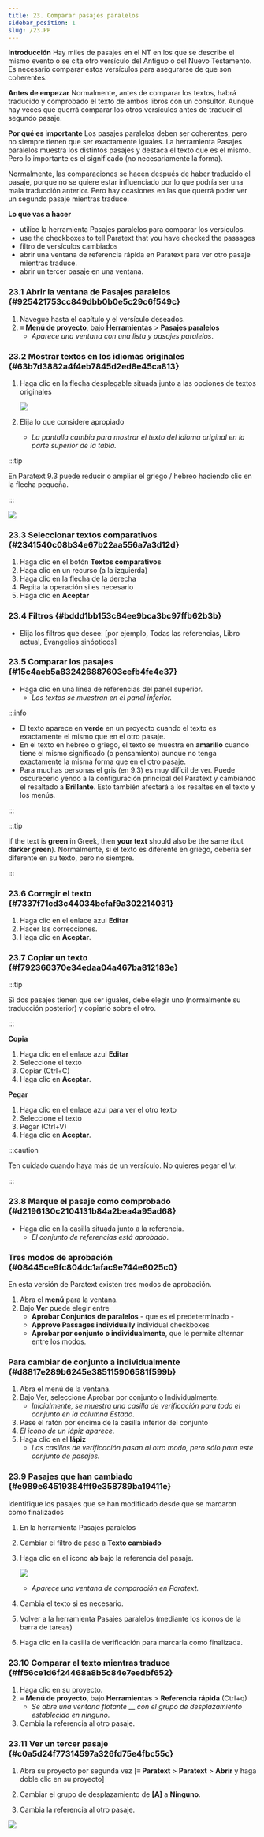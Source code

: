 ```yaml
---
title: 23. Comparar pasajes paralelos
sidebar_position: 1
slug: /23.PP
---
```




**Introducción** Hay miles de pasajes en el NT en los que se describe el mismo evento o se cita otro versículo del Antiguo o del Nuevo Testamento. Es necesario comparar estos versículos para asegurarse de que son coherentes.


**Antes de empezar** Normalmente, antes de comparar los textos, habrá traducido y comprobado el texto de ambos libros con un consultor. Aunque hay veces que querrá comparar los otros versículos antes de traducir el segundo pasaje.


**Por qué es importante** Los pasajes paralelos deben ser coherentes, pero no siempre tienen que ser exactamente iguales. La herramienta Pasajes paralelos muestra los distintos pasajes y destaca el texto que es el mismo. Pero lo importante es el significado (no necesariamente la forma).


Normalmente, las comparaciones se hacen después de haber traducido el pasaje, porque no se quiere estar influenciado por lo que podría ser una mala traducción anterior. Pero hay ocasiones en las que querrá poder ver un segundo pasaje mientras traduce.


**Lo que vas a hacer**

- utilice la herramienta Pasajes paralelos para comparar los versículos.
- use the checkboxes to tell Paratext that you have checked the passages
- filtro de versículos cambiados
- abrir una ventana de referencia rápida en Paratext para ver otro pasaje mientras traduce.
- abrir un tercer pasaje en una ventana.

### 23.1 Abrir la ventana de Pasajes paralelos {#925421753cc849dbb0b0e5c29c6f549c}

1. Navegue hasta el capítulo y el versículo deseados.
2. **≡ Menú de proyecto**, bajo **Herramientas** &gt; **Pasajes paralelos**
    - _Aparece una ventana con una lista y pasajes paralelos_.

### 23.2 Mostrar textos en los idiomas originales {#63b7d3882a4f4eb7845d2ed8e45ca813}

1. Haga clic en la flecha desplegable situada junto a las opciones de textos originales

    ![](./586542551.png)

2. Elija lo que considere apropiado
    - _La pantalla cambia para mostrar el texto del idioma original en la parte superior de la tabla._

:::tip

En Paratext 9.3 puede reducir o ampliar el griego / hebreo haciendo clic en la flecha pequeña.

:::




![](./406509394.png)


### 23.3 Seleccionar textos comparativos {#2341540c08b34e67b22aa556a7a3d12d}

1. Haga clic en el botón **Textos comparativos**
2. Haga clic en un recurso (a la izquierda)
3. Haga clic en la flecha de la derecha
4. Repita la operación si es necesario
5. Haga clic en **Aceptar**

### 23.4 Filtros {#bddd1bb153c84ee9bca3bc97ffb62b3b}

- Elija los filtros que desee: [por ejemplo, Todas las referencias, Libro actual, Evangelios sinópticos]

### 23.5 Comparar los pasajes {#15c4aeb5a832426887603cefb4fe4e37}

- Haga clic en una línea de referencias del panel superior.
    - _Los textos se muestran en el panel inferior._

:::info

- El texto aparece en **verde** en un proyecto cuando el texto es exactamente el mismo que en el otro pasaje.
- En el texto en hebreo o griego, el texto se muestra en **amarillo** cuando tiene el mismo significado (o pensamiento) aunque no tenga exactamente la misma forma que en el otro pasaje.
- Para muchas personas el gris (en 9.3) es muy difícil de ver. Puede oscurecerlo yendo a la configuración principal del Paratext y cambiando el resaltado a **Brillante**. Esto también afectará a los resaltes en el texto y los menús.

:::


:::tip

If the text is **green** in Greek, then **your text** should also be the same (but **darker green**). Normalmente, si el texto es diferente en griego, debería ser diferente en su texto, pero no siempre.

:::




### 23.6 Corregir el texto {#7337f71cd3c44034befaf9a302214031}

1. Haga clic en el enlace azul **Editar**
2. Hacer las correcciones.
3. Haga clic en **Aceptar**.

### 23.7 Copiar un texto {#f792366370e34edaa04a467ba812183e}


:::tip

Si dos pasajes tienen que ser iguales, debe elegir uno (normalmente su traducción posterior) y copiarlo sobre el otro.

:::




**Copia**

1. Haga clic en el enlace azul **Editar**
2. Seleccione el texto
3. Copiar (Ctrl+C)
4. Haga clic en **Aceptar**.

**Pegar**

1. Haga clic en el enlace azul para ver el otro texto
2. Seleccione el texto
3. Pegar (Ctrl+V)
4. Haga clic en **Aceptar**.

:::caution

Ten cuidado cuando haya más de un versículo. No quieres pegar el \v.

:::




### 23.8 Marque el pasaje como comprobado {#d2196130c2104131b84a2bea4a95ad68}

- Haga clic en la casilla situada junto a la referencia.
    - _El conjunto de referencias está aprobado_.

### Tres modos de aprobación {#08445ce9fc804dc1afac9e744e6025c0}


En esta versión de Paratext existen tres modos de aprobación.

1. Abra el **menú** para la ventana.
2. Bajo **Ver** puede elegir entre
    - **Aprobar Conjuntos de paralelos** - que es el predeterminado -
    - **Approve Passages individually** individual checkboxes
    - **Aprobar por conjunto o individualmente**, que le permite alternar entre los modos.

### Para cambiar de conjunto a individualmente {#d8817e289b6245e385115906581f599b}

1. Abra el menú de la ventana.
2. Bajo Ver, seleccione Aprobar por conjunto o Individualmente.
    - _Inicialmente, se muestra una casilla de verificación para todo el conjunto en la columna Estado_.
3. Pase el ratón por encima de la casilla inferior del conjunto
4. _El icono de un lápiz aparece_.
5. Haga clic en el **lápiz**
    - _Las casillas de verificación pasan al otro modo, pero sólo para este conjunto de pasajes._

### 23.9 Pasajes que han cambiado {#e989e64519384fff9e358789ba19411e}


Identifique los pasajes que se han modificado desde que se marcaron como finalizados

1. En la herramienta Pasajes paralelos
2. Cambiar el filtro de paso a **Texto cambiado**
3. Haga clic en el icono **ab** bajo la referencia del pasaje.

    ![](./1103066999.png)

    - _Aparece una ventana de comparación en Paratext._
4. Cambia el texto si es necesario.
5. Volver a la herramienta Pasajes paralelos (mediante los iconos de la barra de tareas)
6. Haga clic en la casilla de verificación para marcarla como finalizada.

### 23.10 Comparar el texto mientras traduce {#ff56ce1d6f24468a8b5c84e7eedbf652}

1. Haga clic en su proyecto.
2. **≡ Menú de proyecto**, bajo **Herramientas** &gt; **Referencia rápida** (Ctrl+q)
    - _Se abre una ventana flotante_ __ _con el grupo de desplazamiento establecido en ninguno._
3. Cambia la referencia al otro pasaje.

### 23.11 Ver un tercer pasaje {#c0a5d24f77314597a326fd75e4fbc55c}


<div class='notion-row'>
<div class='notion-column' style={{width: 'calc((100% - (min(32px, 4vw) * 1)) * 0.5)'}}>

1. Abra su proyecto por segunda vez [**≡ Paratext** > **Paratext** > **Abrir** y haga doble clic en su proyecto]

2. Cambiar el grupo de desplazamiento de **[A]** a **Ninguno**.

3. Cambia la referencia al otro pasaje.

</div><div className='notion-spacer'></div>

<div class='notion-column' style={{width: 'calc((100% - (min(32px, 4vw) * 1)) * 0.5)'}}>


![](./1458375744.png)


</div><div className='notion-spacer'></div>
</div>

